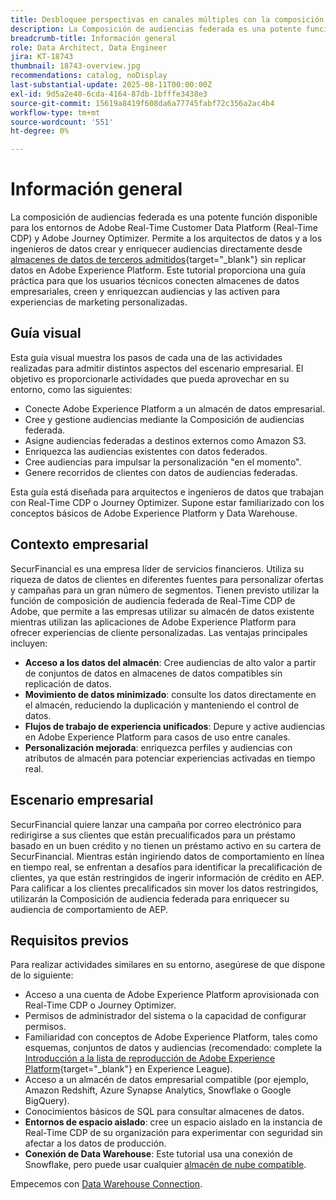 ```yaml
---
title: Desbloquee perspectivas en canales múltiples con la composición de audiencias federada
description: La Composición de audiencias federada es una potente función que permite a los arquitectos e ingenieros de datos crear y enriquecer audiencias directamente desde almacenes de datos de terceros.
breadcrumb-title: Información general
role: Data Architect, Data Engineer
jira: KT-18743
thumbnail: 18743-overview.jpg
recommendations: catalog, noDisplay
last-substantial-update: 2025-08-11T00:00:00Z
exl-id: 9d5a2e40-6cda-4164-87db-1bfffe3438e3
source-git-commit: 15619a8419f608da6a77745fabf72c356a2ac4b4
workflow-type: tm+mt
source-wordcount: '551'
ht-degree: 0%

---
```


# Información general

La composición de audiencias federada es una potente función disponible para los entornos de Adobe Real-Time Customer Data Platform (Real-Time CDP) y Adobe Journey Optimizer. Permite a los arquitectos de datos y a los ingenieros de datos crear y enriquecer audiencias directamente desde [almacenes de datos de terceros admitidos](https://experienceleague.adobe.com/es/docs/federated-audience-composition/using/start/access-prerequisites){target="_blank"} sin replicar datos en Adobe Experience Platform. Este tutorial proporciona una guía práctica para que los usuarios técnicos conecten almacenes de datos empresariales, creen y enriquezcan audiencias y las activen para experiencias de marketing personalizadas.

## Guía visual

Esta guía visual muestra los pasos de cada una de las actividades realizadas para admitir distintos aspectos del escenario empresarial. El objetivo es proporcionarle actividades que pueda aprovechar en su entorno, como las siguientes:

- Conecte Adobe Experience Platform a un almacén de datos empresarial.
- Cree y gestione audiencias mediante la Composición de audiencias federada.
- Asigne audiencias federadas a destinos externos como Amazon S3.
- Enriquezca las audiencias existentes con datos federados.
- Cree audiencias para impulsar la personalización &quot;en el momento&quot;.
- Genere recorridos de clientes con datos de audiencias federadas.

Esta guía está diseñada para arquitectos e ingenieros de datos que trabajan con Real-Time CDP o Journey Optimizer. Supone estar familiarizado con los conceptos básicos de Adobe Experience Platform y Data Warehouse.

## Contexto empresarial

SecurFinancial es una empresa líder de servicios financieros. Utiliza su riqueza de datos de clientes en diferentes fuentes para personalizar ofertas y campañas para un gran número de segmentos. Tienen previsto utilizar la función de composición de audiencia federada de Real-Time CDP de Adobe, que permite a las empresas utilizar su almacén de datos existente mientras utilizan las aplicaciones de Adobe Experience Platform para ofrecer experiencias de cliente personalizadas. Las ventajas principales incluyen:

- **Acceso a los datos del almacén**: Cree audiencias de alto valor a partir de conjuntos de datos en almacenes de datos compatibles sin replicación de datos.
- **Movimiento de datos minimizado**: consulte los datos directamente en el almacén, reduciendo la duplicación y manteniendo el control de datos.
- **Flujos de trabajo de experiencia unificados**: Depure y active audiencias en Adobe Experience Platform para casos de uso entre canales.
- **Personalización mejorada**: enriquezca perfiles y audiencias con atributos de almacén para potenciar experiencias activadas en tiempo real.

## Escenario empresarial

SecurFinancial quiere lanzar una campaña por correo electrónico para redirigirse a sus clientes que están precualificados para un préstamo basado en un buen crédito y no tienen un préstamo activo en su cartera de SecurFinancial. Mientras están ingiriendo datos de comportamiento en línea en tiempo real, se enfrentan a desafíos para identificar la precalificación de clientes, ya que están restringidos de ingerir información de crédito en AEP. Para calificar a los clientes precalificados sin mover los datos restringidos, utilizarán la Composición de audiencia federada para enriquecer su audiencia de comportamiento de AEP.

## Requisitos previos

Para realizar actividades similares en su entorno, asegúrese de que dispone de lo siguiente:

- Acceso a una cuenta de Adobe Experience Platform aprovisionada con Real-Time CDP o Journey Optimizer.
- Permisos de administrador del sistema o la capacidad de configurar permisos.
- Familiaridad con conceptos de Adobe Experience Platform, tales como esquemas, conjuntos de datos y audiencias (recomendado: complete la [Introducción a la lista de reproducción de Adobe Experience Platform](https://experienceleague.adobe.com/es/playlists/experience-platform-introduction?lang=en){target="_blank"} en Experience League).
- Acceso a un almacén de datos empresarial compatible (por ejemplo, Amazon Redshift, Azure Synapse Analytics, Snowflake o Google BigQuery).
- Conocimientos básicos de SQL para consultar almacenes de datos.
- **Entornos de espacio aislado**: cree un espacio aislado en la instancia de Real-Time CDP de su organización para experimentar con seguridad sin afectar a los datos de producción.
- **Conexión de Data Warehouse**: Este tutorial usa una conexión de Snowflake, pero puede usar cualquier [almacén de nube compatible](https://experienceleague.adobe.com/es/docs/federated-audience-composition/using/start/access-prerequisites).

Empecemos con [Data Warehouse Connection](data-warehouse-connection.md).
